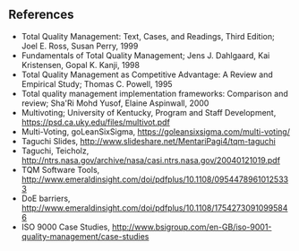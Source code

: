 
References
----------

* Total Quality Management: Text, Cases, and Readings, Third Edition; Joel E.
Ross, Susan Perry, 1999
* Fundamentals of Total Quality Management; Jens J. Dahlgaard, Kai Kristensen,
Gopal K. Kanji, 1998
* Total Quality Management as Competitive Advantage: A Review and Empirical
Study; Thomas C. Powell, 1995
* Total quality management implementation frameworks: Comparison and review;
Sha'Ri Mohd Yusof, Elaine Aspinwall, 2000
* Multivoting; University of Kentucky, Program and Staff Development,
<https://psd.ca.uky.edu/files/multivot.pdf>
* Multi-Voting, goLeanSixSigma, <https://goleansixsigma.com/multi-voting/>
* Taguchi Slides, <http://www.slideshare.net/MentariPagi4/tqm-taguchi>
* Taguchi, Teicholz,
<http://ntrs.nasa.gov/archive/nasa/casi.ntrs.nasa.gov/20040121019.pdf>
* TQM Software Tools,
<http://www.emeraldinsight.com/doi/pdfplus/10.1108/09544789610125333>
* DoE barriers,
<http://www.emeraldinsight.com/doi/pdfplus/10.1108/17542730910995846>
* ISO 9000 Case Studies,
<http://www.bsigroup.com/en-GB/iso-9001-quality-management/case-studies>